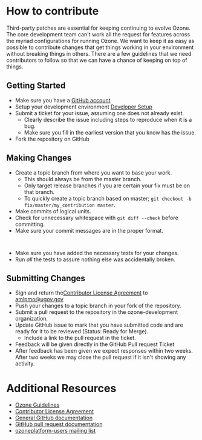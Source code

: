 # How to contribute

Third-party patches are essential for keeping continuing to evolve Ozone. The core development team can't 
work all the request for features across the myriad configurations for running
Ozone. We want to keep it as easy as possible to contribute changes that
get things working in your environment without breaking things in others. There are a few guidelines that we
need contributors to follow so that we can have a chance of keeping on top of things.

## Getting Started

* Make sure you have a [GitHub account](https://github.com/signup/free)
* Setup your development environment [Developer Setup](https://github.com/ozone-development/ozp-documentation/wiki/Developer_Setup)
* Submit a ticket for your issue, assuming one does not already exist.
  * Clearly describe the issue including steps to reproduce when it is a bug.
  * Make sure you fill in the earliest version that you know has the issue.
* Fork the repository on GitHub

## Making Changes

* Create a topic branch from where you want to base your work.
  * This should always be from the master branch.
  * Only target release branches if you are certain your fix must be on that
    branch.
  * To quickly create a topic branch based on master; `git checkout -b fix/master/my_contribution master`.
* Make commits of logical units.
* Check for unnecessary whitespace with `git diff --check` before committing.
* Make sure your commit messages are in the proper format.

````
    
````

* Make sure you have added the necessary tests for your changes.
* Run _all_ the tests to assure nothing else was accidentally broken.

## Submitting Changes

* Sign and return the[Contributor License Agreement](https://github.com/ozone-development/ozp-documentation/blob/master/cla.md) to [amlpmo@ugov.gov](amlpmo@ugov.gov) 
* Push your changes to a topic branch in your fork of the repository.
* Submit a pull request to the repository in the ozone-development organization.
* Update GitHub issue to mark that you have submitted code and are ready for it to be reviewed (Status: Ready for Merge).
  * Include a link to the pull request in the ticket.
* Feedback will be given directly in the GitHub Pull request Ticket
* After feedback has been given we expect responses within two weeks. After two
  weeks we may close the pull request if it isn't showing any activity.

# Additional Resources



* [Ozone Guidelines](https://github.com/ozone-development/ozp-documentation)
* [Contributor License Agreement](https://github.com/ozone-development/ozp-documentation/blob/master/cla.md)
* [General GitHub documentation](https://help.github.com/)
* [GitHub pull request documentation](https://help.github.com/send-pull-requests/)
* [ozoneplatform-users mailing list](https://groups.google.com/forum/#!forum/ozoneplatform-users)